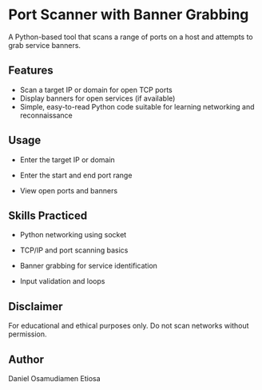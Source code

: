 # Port Scanner with Banner Grabbing

A Python-based tool that scans a range of ports on a host and attempts to grab service banners.

## Features

- Scan a target IP or domain for open TCP ports
- Display banners for open services (if available)
- Simple, easy-to-read Python code suitable for learning networking and reconnaissance

## Usage

- Enter the target IP or domain

- Enter the start and end port range

- View open ports and banners

## Skills Practiced

- Python networking using socket

- TCP/IP and port scanning basics

- Banner grabbing for service identification

- Input validation and loops

## Disclaimer

For educational and ethical purposes only. Do not scan networks without permission.

## Author

Daniel Osamudiamen Etiosa